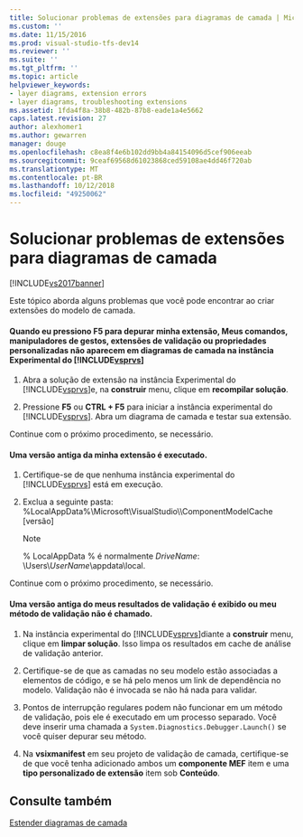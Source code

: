 ```yaml
---
title: Solucionar problemas de extensões para diagramas de camada | Microsoft Docs
ms.custom: ''
ms.date: 11/15/2016
ms.prod: visual-studio-tfs-dev14
ms.reviewer: ''
ms.suite: ''
ms.tgt_pltfrm: ''
ms.topic: article
helpviewer_keywords:
- layer diagrams, extension errors
- layer diagrams, troubleshooting extensions
ms.assetid: 1fda4f8a-38b8-482b-87b8-eade1a4e5662
caps.latest.revision: 27
author: alexhomer1
ms.author: gewarren
manager: douge
ms.openlocfilehash: c8ea8f4e6b102dd9bb4a84154096d5cef906eeab
ms.sourcegitcommit: 9ceaf69568d61023868ced59108ae4dd46f720ab
ms.translationtype: MT
ms.contentlocale: pt-BR
ms.lasthandoff: 10/12/2018
ms.locfileid: "49250062"
---
```

# <a name="troubleshoot-extensions-for-layer-diagrams"></a>Solucionar problemas de extensões para diagramas de camada
[!INCLUDE[vs2017banner](../includes/vs2017banner.md)]

Este tópico aborda alguns problemas que você pode encontrar ao criar extensões do modelo de camada.  
  
#### <a name="when-i-press-f5-to-debug-my-extension-my-commands-gesture-handlers-validation-extensions-or-custom-properties-do-not-appear-on-layer-diagrams-in-the-experimental-instance-of-includevsprvsincludesvsprvs-mdmd"></a>Quando eu pressiono F5 para depurar minha extensão, Meus comandos, manipuladores de gestos, extensões de validação ou propriedades personalizadas não aparecem em diagramas de camada na instância Experimental do [!INCLUDE[vsprvs](../includes/vsprvs-md.md)]  
  
1.  Abra a solução de extensão na instância Experimental do [!INCLUDE[vsprvs](../includes/vsprvs-md.md)]e, na **construir** menu, clique em **recompilar solução**.  
  
2.  Pressione **F5** ou **CTRL + F5** para iniciar a instância experimental do [!INCLUDE[vsprvs](../includes/vsprvs-md.md)]. Abra um diagrama de camada e testar sua extensão.  
  
 Continue com o próximo procedimento, se necessário.  
  
#### <a name="an-old-version-of-my-extension-runs"></a>Uma versão antiga da minha extensão é executado.  
  
1.  Certifique-se de que nenhuma instância experimental do [!INCLUDE[vsprvs](../includes/vsprvs-md.md)] está em execução.  
  
2.  Exclua a seguinte pasta: %LocalAppData%\Microsoft\VisualStudio\\\ComponentModelCache [versão]  
  
    > [!NOTE]
    >  % LocalAppData % é normalmente *DriveName*: \Users\\*UserName*\appdata\local.  
  
 Continue com o próximo procedimento, se necessário.  
  
#### <a name="an-old-version-of-my-validation-results-appears-or-my-validation-method-is-not-called"></a>Uma versão antiga do meus resultados de validação é exibido ou meu método de validação não é chamado.  
  
1.  Na instância experimental do [!INCLUDE[vsprvs](../includes/vsprvs-md.md)]diante a **construir** menu, clique em **limpar solução**. Isso limpa os resultados em cache de análise de validação anterior.  
  
2.  Certifique-se de que as camadas no seu modelo estão associadas a elementos de código, e se há pelo menos um link de dependência no modelo. Validação não é invocada se não há nada para validar.  
  
3.  Pontos de interrupção regulares podem não funcionar em um método de validação, pois ele é executado em um processo separado. Você deve inserir uma chamada a `System.Diagnostics.Debugger.Launch()` se você quiser depurar seu método.  
  
4.  Na **vsixmanifest** em seu projeto de validação de camada, certifique-se de que você tenha adicionado ambos um **componente MEF** item e uma **tipo personalizado de extensão** item sob **Conteúdo**.  
  
## <a name="see-also"></a>Consulte também  
 [Estender diagramas de camada](../modeling/extend-layer-diagrams.md)




